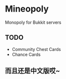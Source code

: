 # Mineopoly

Monopoly for Bukkit servers

## TODO
* Community Chest Cards
* Chance Cards

## 而且还是中文版哎~
